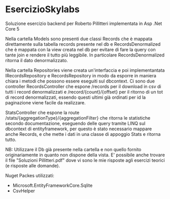 # EsercizioSkylabs
Soluzione esercizio backend per Roberto Pillitteri implementata in Asp .Net Core 5

Nella cartella Models sono presenti due classi Records che è mappata direttamente sulla tabella records presente nel db e RecordsDenormalized che è mappata con la view
creata nel db per evitare di fare la query con tante join e rendere il tutto più leggibile. In particolare RecordsDenormalized ritorna il dato denormalizzato.

Nella cartella Repositories viene creata un'interfaccia e poi implementantata IRecordsRepository e RecordsRepository in modo da esporre in maniera chiara i metodi che possono
essere eseguiti sul dbcontext.
Ci sono due controller RecordsController che espone /records per il download in csv di tutti i record denormalizzati e /record/{count}/{offset} per il ritorno di un tot di record
denormalizzati, essendo questi ultimi già ordinati per id la paginazione viene facile da realizzare.

StatsController che espone la route /stats/{aggregationType}/{aggregationFilter} che ritorna le statistiche secondo documentazione, eseguendo delle query tramite LINQ sul dbcontext
di entityframework, per questo è stato necessario mappare anche Records, e che mette i dati in una classe di appoggio Stats e ritorna tutto.

NB: Utilizzare il Db già presente nella cartella e non quello fornito originariamente in quanto non dispone della vista.
E' possibile anche trovare il file "Soluzioni Pillitteri.pdf" dove vi sono le mie risposte agli esercizi teorici (e risposte alle domande).

Nuget Packes utilizzati: 
- Microsoft.EntityFrameworkCore.Sqlite
- CsvHelper

